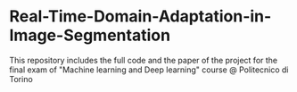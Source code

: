# Real-Time-Domain-Adaptation-in-Image-Segmentation
This repository includes the full code and the paper of the project for the final exam of "Machine learning and Deep learning" course @ Politecnico di Torino

##
